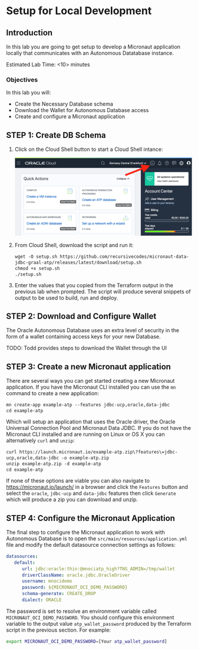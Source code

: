 # Setup for Local Development

## Introduction

In this lab you are going to get setup to develop a Micronaut application locally that communicates with an Autonomous Datatabase instance.

Estimated Lab Time: &lt;10&gt; minutes

### Objectives

In this lab you will:

* Create the Necessary Database schema
* Download the Wallet for Autonomous Database access
* Create and configure a Micronaut application

## **STEP 1**: Create DB Schema

1. Click on the Cloud Shell button to start a Cloud Shell intance:

   ![Open Cloud Shell](images/cloudshell.png)

2. From Cloud Shell, download the script and run it:

   ```shell script
   wget -O setup.sh https://github.com/recursivecodes/micronaut-data-jdbc-graal-atp/releases/latest/download/setup.sh
   chmod +x setup.sh
   ./setup.sh

   ```

3. Enter the values that you copied from the Terraform output in the previous lab when prompted. The script will produce several snippets of output to be used to build, run and deploy.

## **STEP 2**: Download and Configure Wallet

The Oracle Autonomous Database uses an extra level of security in the form of a wallet containing access keys for your new Database.

TODO: Todd provides steps to download the Wallet through the UI


## **STEP 3**: Create a new Micronaut application 

There are several ways you can get started creating a new Micronaut application. If you have the Micronaut CLI installed you can use the `mn` command to create a new application:

   ```shell script
   mn create-app example-atp --features jdbc-ucp,oracle,data-jdbc
   cd example-atp
   ```

Which will setup an application that uses the Oracle driver, the Oracle Universal Connection Pool and Micronaut Data JDBC. If you do not have the Micronaut CLI installed 
and are running on Linux or OS X you can alternatively `curl` and `unzip`:

   ```shell script
   curl https://launch.micronaut.io/example-atp.zip\?features\=jdbc-ucp,oracle,data-jdbc -o example-atp.zip
   unzip example-atp.zip -d example-atp
   cd example-atp
   ```

If none of these options are viable you can also navigate to https://micronaut.io/launch/ in a browser and click the `Features` button and select the `oracle`, `jdbc-ucp` and `data-jdbc` features then click `Generate` which will produce a zip you can download and unzip.

## **STEP 4**: Configure the Micronaut Application

The final step to configure the Micronaut application to work with Autonomous Database is to open the `src/main/resources/application.yml` file and modify the default datasource connection settings as follows:

   ```yaml
   datasources:
      default:
         url: jdbc:oracle:thin:@mnociatp_high?TNS_ADMIN=/tmp/wallet
         driverClassName: oracle.jdbc.OracleDriver
         username: mnocidemo
         password: ${MICRONAUT_OCI_DEMO_PASSWORD}
         schema-generate: CREATE_DROP
         dialect: ORACLE
   ```

The password is set to resolve an environment variable called `MICRONAUT_OCI_DEMO_PASSWORD`. You should configure this environment variable to the output value `atp_wallet_password` produced by the Terraform script in the previous section. For example:


   ```bash
   export MICRONAUT_OCI_DEMO_PASSWORD=[Your atp_wallet_password]
   ```
